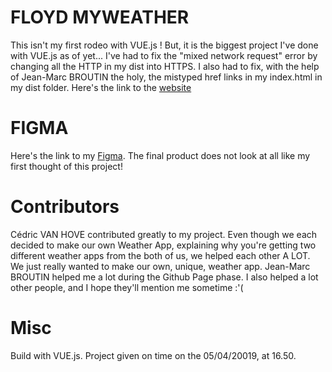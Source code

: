 # FLOYD MYWEATHER

This isn't my first rodeo with VUE.js ! But, it is the biggest project I've done with VUE.js as of yet...
I've had to fix the "mixed network request" error by changing all the HTTP in my dist into HTTPS.
I also had to fix, with the help of Jean-Marc BROUTIN the holy, the mistyped href links in my index.html in my dist folder.
Here's the link to the [website](https://jean-oikonomou.github.io/FLOYDMYWEATHER/dist/#)

# FIGMA

Here's the link to my [Figma](https://www.figma.com/file/MUSukZoNaNOy8YAq28198SkW/OpenWeatherMap?node-id=0%3A1). The final product does not look at all like my first thought of this project!

# Contributors

Cédric VAN HOVE contributed greatly to my project. Even though we each decided to make our own Weather App, explaining why you're getting two different weather apps from the both of us, we helped each other A LOT. We just really wanted to make our own, unique, weather app. Jean-Marc BROUTIN helped me a lot during the Github Page phase. I also helped a lot other people, and I hope they'll mention me sometime :'(

# Misc

Build with VUE.js. Project given on time on the 05/04/20019, at 16.50.
